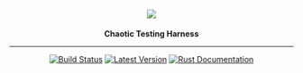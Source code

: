 <h1 align="center">
    <img src="https://github.com/vertexclique/kaos/raw/master/img/achaos.gif"/>
</h1>
<div align="center">
 <strong>
   Chaotic Testing Harness
 </strong>
<hr>

[![Build Status](https://github.com/vertexclique/cuneiform/workflows/CI/badge.svg)](https://github.com/vertexclique/kaos/actions)
[![Latest Version](https://img.shields.io/crates/v/kaos.svg)](https://crates.io/crates/kaos)
[![Rust Documentation](https://img.shields.io/badge/api-rustdoc-blue.svg)](https://docs.rs/kaos/)
</div>
